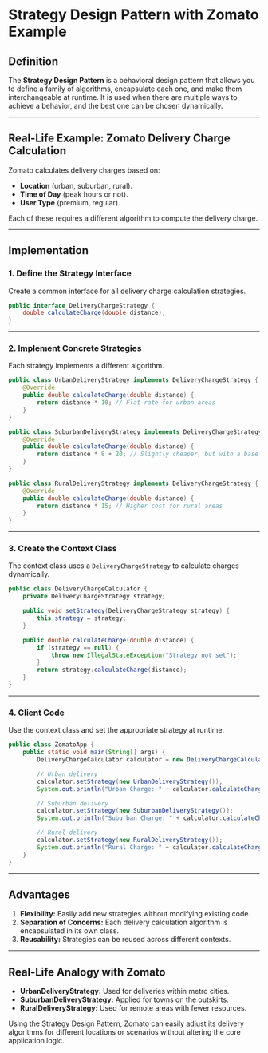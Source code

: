 
# Strategy Design Pattern with Zomato Example

## Definition
The **Strategy Design Pattern** is a behavioral design pattern that allows you to define a family of algorithms, encapsulate each one, and make them interchangeable at runtime. It is used when there are multiple ways to achieve a behavior, and the best one can be chosen dynamically.

---

## Real-Life Example: Zomato Delivery Charge Calculation

Zomato calculates delivery charges based on:
- **Location** (urban, suburban, rural).
- **Time of Day** (peak hours or not).
- **User Type** (premium, regular).

Each of these requires a different algorithm to compute the delivery charge.

---

## Implementation

### 1. Define the Strategy Interface
Create a common interface for all delivery charge calculation strategies.

```java
public interface DeliveryChargeStrategy {
    double calculateCharge(double distance);
}
```

---

### 2. Implement Concrete Strategies
Each strategy implements a different algorithm.

```java
public class UrbanDeliveryStrategy implements DeliveryChargeStrategy {
    @Override
    public double calculateCharge(double distance) {
        return distance * 10; // Flat rate for urban areas
    }
}

public class SuburbanDeliveryStrategy implements DeliveryChargeStrategy {
    @Override
    public double calculateCharge(double distance) {
        return distance * 8 + 20; // Slightly cheaper, but with a base charge
    }
}

public class RuralDeliveryStrategy implements DeliveryChargeStrategy {
    @Override
    public double calculateCharge(double distance) {
        return distance * 15; // Higher cost for rural areas
    }
}
```

---

### 3. Create the Context Class
The context class uses a `DeliveryChargeStrategy` to calculate charges dynamically.

```java
public class DeliveryChargeCalculator {
    private DeliveryChargeStrategy strategy;

    public void setStrategy(DeliveryChargeStrategy strategy) {
        this.strategy = strategy;
    }

    public double calculateCharge(double distance) {
        if (strategy == null) {
            throw new IllegalStateException("Strategy not set");
        }
        return strategy.calculateCharge(distance);
    }
}
```

---

### 4. Client Code
Use the context class and set the appropriate strategy at runtime.

```java
public class ZomatoApp {
    public static void main(String[] args) {
        DeliveryChargeCalculator calculator = new DeliveryChargeCalculator();

        // Urban delivery
        calculator.setStrategy(new UrbanDeliveryStrategy());
        System.out.println("Urban Charge: " + calculator.calculateCharge(5)); // 50.0

        // Suburban delivery
        calculator.setStrategy(new SuburbanDeliveryStrategy());
        System.out.println("Suburban Charge: " + calculator.calculateCharge(5)); // 60.0

        // Rural delivery
        calculator.setStrategy(new RuralDeliveryStrategy());
        System.out.println("Rural Charge: " + calculator.calculateCharge(5)); // 75.0
    }
}
```

---

## Advantages
1. **Flexibility:** Easily add new strategies without modifying existing code.
2. **Separation of Concerns:** Each delivery calculation algorithm is encapsulated in its own class.
3. **Reusability:** Strategies can be reused across different contexts.

---

## Real-Life Analogy with Zomato
- **UrbanDeliveryStrategy:** Used for deliveries within metro cities.
- **SuburbanDeliveryStrategy:** Applied for towns on the outskirts.
- **RuralDeliveryStrategy:** Used for remote areas with fewer resources.

Using the Strategy Design Pattern, Zomato can easily adjust its delivery algorithms for different locations or scenarios without altering the core application logic.
